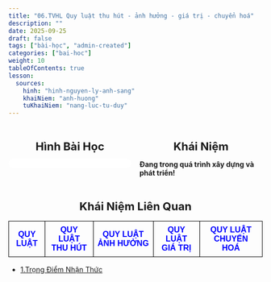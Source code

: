 ```yaml
---
title: "06.TVHL Quy luật thu hút - ảnh hưởng - giá trị - chuyển hoá"
description: ""
date: 2025-09-25
draft: false
tags: ["bài-học", "admin-created"]
categories: ["bai-hoc"]
weight: 10
tableOfContents: true
lesson:
  sources:
    hinh: "hinh-nguyen-ly-anh-sang"
    khaiNiem: "anh-huong"
    tuKhaiNiem: "nang-luc-tu-duy"
---
```


<!-- # 01. TVHL Nhận thức về nhân quả -->

<!-- **Mã hình:** WNT36003  
**Khóa học:** THẤU HIỂU NỘI TÂM - KIẾN TẠO AN VUI -->

<div style="display: flex; gap: 16px;">

  <!-- Cột Hình Bài Học -->
  <div style="flex: 1; max-width: 50%;">
    <h2 style="text-align: center; font-weight: bold; font-size: 22px; margin-bottom: 12px;">
      Hình Bài Học
    </h2>
    <a href="\" style="display: block; text-align: center;">
      <div style="border: 1px solid #fff; border-radius: 8px; padding: 8px; background: #fff;">
        <!-- <img src="/images/hinh16a.png" alt="Hình 3"
             style="width: 100%; height: 200px; object-fit: contain; border-radius: 4px; padding:10px;"> -->
             <!-- Dạ em chưa có -->
      </div>
    </a>
  </div>

  <!-- Cột Khái Niệm -->
  <div style="flex: 1; max-width: 50%;">
    <h2 style="text-align: center; font-weight: bold; font-size: 22px; margin-bottom: 12px;">
      Khái Niệm
    </h2>
    <!-- <p style="text-align: left; font-size: 18px; line-height: 1.6;"> -->
  <p style="text-align: left;">

**Đang trong quá trình xây dựng và phát triển!** <br>

<!-- **Quy luật** là mối liên hệ bản chất – có tính bản chất – tất nhiên – phổ biến – lặp đi lặp lại - có tính chu kỳ mạnh mẽ giữa các đối tượng sự vật, sự việc, hiện tượng, giữa các nhân tố tạo thành đối tượng, giữa các thuộc tính của cùng một sự vật hiện tượng.

**QUY LUẬT THU HÚT** <br>
8 yếu tố thu hút

+ **Sắc đẹp** là tập hợp trí tuệ, tâm thái, nhân cách, phẩm chất và hình thể bên ngoài của người đó.
Người giàu sắc đẹp là người tập hợp đủ đầy trí tuệ, tâm thái, nhân cách, phẩm chất và hình thể bên ngoài.

+ **Sức khỏe** là trạng thái thoải mái toàn diện về thể chất, tinh thần, xã hội.
Sức khỏe Tinh Thần: An Vui, Bao Dung, Trân Trọng – Biết Ơn Sức khỏe Xã Hội: Quí Mến, Tin Tưởng, Thân Thiết
Sức khỏe Thể Chất: Sức Mạnh, Sức Bền, Dẻo Dai, Thăng Bằng, Tốc Độ

+ **Trí tuệ:** Người có trí tuệ là người có trạng thái nhận thức nội tâm vượt trên vấn nạn phát sinh, và đơn giản giúp người khác nâng tầm nhận thức nội tâm.

+ **Nhân cách:** Người giàu nhân cách hay còn gọi là người có nhân cách kiện toàn là người tập hợp đủ đầy những trạng thái cảm xúc, trạng thái nhận thức bên trong nội tâm biểu hiện thông qua sự vui vẻ, hy vọng, niềm tin, trí tuệ, trân trọng biết ơn, yêu thương, bao dung, khiêm tốn, chân thật đối với bản thân và đối với mối quan hệ xã hội của người đó.

+ **Phẩm chất:** Người giàu phẩm chất hay còn gọi là người có phẩm chất ưu tú là người đạt trạng thái đủ đầy 5 yếu tố nhân, lễ, nghĩa, trí, tín trên cả bốn động lực sinh tồn là bản thân, gia đình, tổ chức và xã hội.

+ **Tâm thái:** Người giàu tâm thái là người luôn giữ được xuyên suốt trạng thái trân trọng biết ơn ở tình, bao dung ở tánh, an vui ở tâm.

+ **Cảnh giới cuộc sống:** nghề mơ ước, cuộc sống mơ ước, cảnh giới cuộc sống (không dùng vật chất để thu hút con người vì không bền vững).

**QUY LUẬT ẢNH HƯỞNG** <br>
Tại sao phải ảnh hưởng người khác?

Con người là sản phẩm của môi trường ⇒ Khuynh hướng cuộc sống này họ không nghe mình thì nghe người khác dẫn dắt. (con cái cũng vậy)

Nếu mình có triết lý giáo dục tận gốc thì mình sẽ ảnh hưởng họ theo chiều hướng tốt đẹp - Đó là hướng đến 7 sự giàu toàn diện và trưởng thành đến sự trưởng thành tận cùng của con người

Ứng dụng trong nuôi dạy con: Không dẫn dắt con cái bằng nghề nghiệp mà bằng nghề ước mơ, cuộc sống ước mơ, 7 cảnh giới cuộc sống, thì dẫn dắt con cái đi theo con đường sáng.

Làm thế nào để ảnh hưởng?

Đặt lợi ích của người khác lên cao hơn lợi ích của mình (nhưng không hạ thấp lợi ích của mình)

Hy sinh: Hy là hy vọng, sinh là sinh trưởng phát triển. Hy sinh là vì 1 điều tốt hơn sẽ sinh trưởng trong tương lai

(VD: Phụ nữ có thói quen đặt lợi ích của con của chồng mình của gia đình mình cao hơn lợi ích của mình)

**QUY LUẬT GIÁ TRỊ** <br>

Chất lượng cuộc sống, giá trị cuộc sống và cảnh giới cuộc sống của chúng ta lệ thuộc vào số lượng và chất lượng người nhận giá trị từ chúng ta.

Giá trị của chúng ta quyết định bởi những gì chúng ta cho đi, không quyết định bởi những gì chúng ta nhận vào. Muốn có giá trị phải trao đi giá trị.

Giúp người là giúp chính mình ⇒ làm cho đối phương cảm thấy họ
có giá trị

Ví dụ: như là con cái tại sao lúc nhỏ rất là nghe lời bố mẹ nhưng mà tự nhiên lớn dần đi thì không nghe lời bố mẹ nữa mà đi ra ngoài nghe lời bạn bè, tại vì bạn bè cho con cảm nhận được là con có giá trị.

Ứng dụng 7 Bố thí để tạo lập giá trị:

Nhan thí - Nhãn thí - Ngôn Thí - Tâm thí - Phòng Thí - Thân Thí - Tọa Thí

Câu chuyện: Trồng Ngô

Câu chuyện: Ông thiền sư và nông dân

+ Tọa thí là đỉnh cao của bố thí: bố thí cho người khác chỗ ngồi, cách làm, giúp cho người khác đạt được những điều mình đang có

* Hiện thực câu chuyện áp dụng 7 bố thí với người xung quanh,
chồng con, gia đình như thế nào. Mình thu hút ảnh hưởng như thế nào để dần dần chuyển hóa.

+ Tọa thí: bằng cách đóng gói 15 KHÁI NIỆM NGUỒN của ngành để chuyển giao

**QUY LUẬT CHUYỂN HÓA**<br>
Chuyển hóa là biến đổi sang dạng và hình thái khác, thông thường là sự chuyển hóa về năng lượng. Hiểu một cách đơn giản hơn thì chuyển hóa là là sự thay đổi. 

Thay đổi thì có chiều hướng tích cực và chiều hướng tiêu cực, nhưng khi chúng ta đã dùng từ chuyển hóa thì chúng ta sẽ hiểu rằng là đấy là những sự thay đổi theo chiều hướng tích cực.

Làm thế nào để một người chuyển hóa?

Trọng điểm của chuyển hóa là yêu thương. Mình yêu thương người theo cách khiến cho họ tự yêu thương được bản thân họ thì họ sẽ chuyển hóa

Trọng điểm của con người, là yêu thương bản thân mình

* Nếu mình không yêu thương bản thân mình thì không chuyển hóa được.

Yêu bản thân mình trước, tự đáp ứng cho bản thân đủ đầy về 6 nhu cầu cơ bản thì không đòi hỏi người khác nữa (lúc
đấy mình mới đặt lợi ích của người ta cao hơn của mình) ⇒
lúc đó mới ảnh hưởng được. -->


  </p>
  </div>

</div>


<!-- <h2 style="text-align: center; font-weight: bold; font-size: 22px; margin-bottom: 12px;">
       Bài Học Liên Quan
    </h2> -->

<!-- <div style="display: flex; flex-wrap: wrap; gap: 12px; justify-content: flex-start;">
  <a href="\" style="flex: 1 1 calc(25% - 12px); max-width: calc(25% - 12px); text-align: center;">
    <div style="border: 1px solid #fff; border-radius: 8px; padding: 8px; background: #fff;">
      <img src="/images/hinh3a.png" alt="Hình 3"
           style="width: 100%; height: 200px; object-fit: contain; border-radius: 4px; padding:10px;">
    </div>
  </a>

  <a href="\" style="flex: 1 1 calc(25% - 12px); max-width: calc(25% - 12px); text-align: center;">
    <div style="border: 1px solid #fff; border-radius: 8px; padding: 8px; background: #fff;">
      <img src="/images/hinh17a.png" alt="Hình 1"
           style="width: 100%; height: 200px; object-fit: contain; border-radius: 4px; padding:10px;">
    </div>
  </a>
  <a href="\" style="flex: 1 1 calc(25% - 12px); max-width: calc(25% - 12px); text-align: center;">
    <div style="border: 1px solid #fff; border-radius: 8px; padding: 8px; background: #fff;">
      <img src="/images/hinh18a.png" alt="Hình 2"
           style="width: 100%; height: 200px; object-fit: contain; border-radius: 4px; padding:10px;">
    </div>
  </a>
</div> -->

<h2 style="text-align: center; font-weight: bold; font-size: 22px; margin-bottom: 12px;">
       Khái Niệm Liên Quan
</h2>

<table style="border-collapse: collapse; width: 100%; text-align: center; font-family: Arial, sans-serif;">
  <tr>
    <td style="border: 1px solid black; padding: 8px;">
      <a href="\" style="text-decoration: none; color: blue; font-weight: bold;">QUY LUẬT</a>
    </td>
    <td style="border: 1px solid black; padding: 8px;">
      <a href="\" style="text-decoration: none; color: blue; font-weight: bold;">QUY LUẬT THU HÚT</a>
    </td>
    <td style="border: 1px solid black; padding: 8px;">
      <a href="\" style="text-decoration: none; color: blue; font-weight: bold;">QUY LUẬT ẢNH HƯỞNG</a>
    </td>
    <td style="border: 1px solid black; padding: 8px;">
      <a href="\" style="text-decoration: none; color: blue; font-weight: bold;">QUY LUẬT GIÁ TRỊ</a>
    </td>
    <td style="border: 1px solid black; padding: 8px;">
      <a href="\" style="text-decoration: none; color: blue; font-weight: bold;">QUY LUẬT CHUYỂN HOÁ</a>
    </td>
  </tr>

</table>


<!-- - [1.Trọng Điểm Tri Thức](../../KHAI-NIEM-NGUON/tvhl-nguyen-ly-vong-tri-thuc/trong-tam-tri-thuc) -->
- [1.Trọng Điểm Nhận Thức](../../KHAI-NIEM-NGUON/tvhl-quy-luat-thu-hut-anh-huong-gia-tri-chuyen-hoa/trong-diem-nhan-thuc)